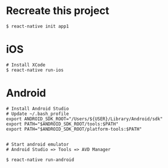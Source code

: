 
# Recreate this project
```
$ react-native init app1
```

# iOS
```
# Install XCode
$ react-native run-ios
```

# Android
```
# Install Android Studio
# Update ~/.bash_profile
export ANDROID_SDK_ROOT="/Users/${USER}/Library/Android/sdk"
export PATH="$ANDROID_SDK_ROOT/tools:$PATH"
export PATH="$ANDROID_SDK_ROOT/platform-tools:$PATH"


# Start android emulator
# Android Studio => Tools => AVD Manager

$ react-native run-android
```

